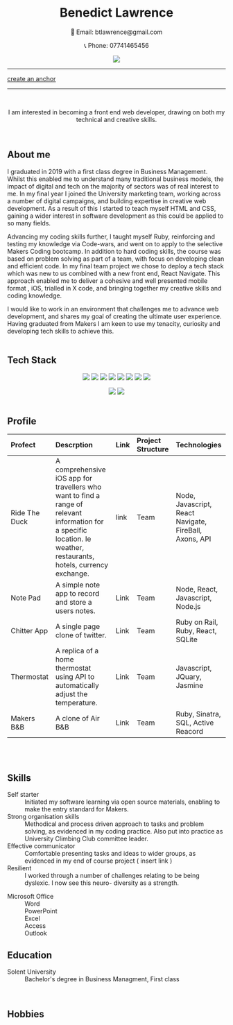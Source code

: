 <h1 align="center">Benedict Lawrence</h1>


<p align="center"> 📧 Email: btlawrence@gmail.com</p>  
<p align="center"> 📞 Phone: 07741465456</p>   
<p align="center"><a href="https://www.linkedin.com/in/benedictlawrence/"><img src="https://img.shields.io/badge/-LinedIn-lightblue?logo=LinkedIn&logoColor=darkblue&style=flat-square"></a></p>

--- 

[create an anchor](#About-me)

---
  

</br>
<p align="center">I am interested in becoming a front end web developer, drawing on both my technical and creative skills.</p> 
</br> 

<h2> About me </h2>

I graduated in 2019 with a first class degree in Business Management. Whilst this enabled me to understand many traditional business models, the impact of digital and tech on the majority of sectors was of real  interest to me. In my final year I joined the University marketing team, working across a number of digital campaigns, and  building expertise in creative web development. As a result of this I started to teach myself HTML and CSS, gaining  a wider interest in software development as this could be applied to so many fields.  

Advancing my coding skills further, I taught myself Ruby, reinforcing and testing my knowledge via Code-wars, and went on to apply to the selective Makers Coding bootcamp. In addition to hard coding skills, the course was based on problem solving as part of a team, with focus on developing clean and efficient code. In my final team project we chose to deploy a tech stack which was new to us combined with a new front end, React Navigate. This approach enabled me to deliver a cohesive and well presented mobile format , iOS, trialled in X code, and  bringing  together my creative skills and coding knowledge.     

I would like to work in an environment that challenges me to advance  web development, and shares  my goal  of creating the ultimate user experience. Having graduated from Makers I am keen to use my tenacity, curiosity and developing tech skills to achieve this. 
</br> 
</br> 
<h2>Tech Stack</h2> 

<p align="center"><img src="https://img.shields.io/badge/-Ruby-black?logo=Ruby&logoColor=red"> <img src="https://img.shields.io/badge/-JavaScript-black?logo=JavaScript&logoColor=yellow"> <img src="https://img.shields.io/badge/-HTML-black?logo=HTML5&logoColor=orange"> <img src="https://img.shields.io/badge/-CSS-black?logo=CSS3&logoColor=blue"> <img src="https://img.shields.io/badge/-React-black?logo=React&logoColor=lightblue"> <img src="https://img.shields.io/badge/-ReactNative-black?logo=React&logoColor=green"> <img src="https://img.shields.io/badge/-PostgreSQL-black?logo=PostgreSQL&logoColor=PaleTurquoise"> <img src="https://img.shields.io/badge/-SQLite-black?logo=SQLite&logoColor=lightgrey"></ p> 

<p align="center"><img src="https://img.shields.io/badge/-Node-black?logo=Node.js&logoColor=lightgreen"> <img src="https://img.shields.io/badge/-Ruby on Rails-black?logo=Ruby on Rails&logoColor=red">   
</br>
</br>
<h2>Profile</h2> 

| Profect | Descrption | Link | Project Structure | Technologies | 
| :--- | :--- | :--- | :--- | :--- | 
| Ride The Duck | A comprehensive  iOS app for travellers who want to find a range of relevant information for a specific location. Ie weather, restaurants, hotels, currency exchange. | link | Team | Node, Javascript, React Navigate, FireBall, Axons, API | 
| Note Pad | A simple note app to record and store a users notes. | Link | Team | Node, React, Javascript, Node.js |  
| Chitter App | A single page  clone of twitter. | Link | Team | Ruby on Rail, Ruby, React, SQLite | 
| Thermostat | A replica of a home thermostat using API to automatically adjust the temperature. | Link | Team | Javascript, JQuary, Jasmine | 
| Makers B&B | A clone of Air B&B | Link | Team | Ruby, Sinatra, SQL, Active Reacord | 
</br>
</br> 

<h2>Skills</h2> 

<dl>
  <dt>Self starter</dt> 
  <dd>Initiated my software learning via open source materials, enabling to make the entry standard for Makers.</dd>    
  
  <dt>Strong organisation skills</dt> 
  <dd>Methodical and process driven approach to tasks and problem solving, as evidenced in my coding practice. Also put into practice as University Climbing Club       committee leader.</dd>  
  <dt>Effective communicator</dt>
    <dd>Comfortable presenting tasks and ideas to wider groups, as evidenced in my end of course project ( insert link )</dd>  
  <dt>Resilient</dt>
    <dd>I worked through a number of challenges relating to be being dyslexic. I now see this neuro- diversity as a strength.</dd>   
</dl> 

<dl> 
 <dt>Microsoft Office</dt> 
  <dd>Word</dd> 
  <dd>PowerPoint</dd> 
  <dd>Excel</dd>  
  <dd>Access</dd>  
  <dd>Outlook</dd> 
</dl>

<h2>Education</h2> 

<dl>
 <dt>Solent University</dt> 
 <dd>Bachelor's degree in Business Managment, First class</dd>
<dl>
</br> 
<h2>Hobbies</h2> 



